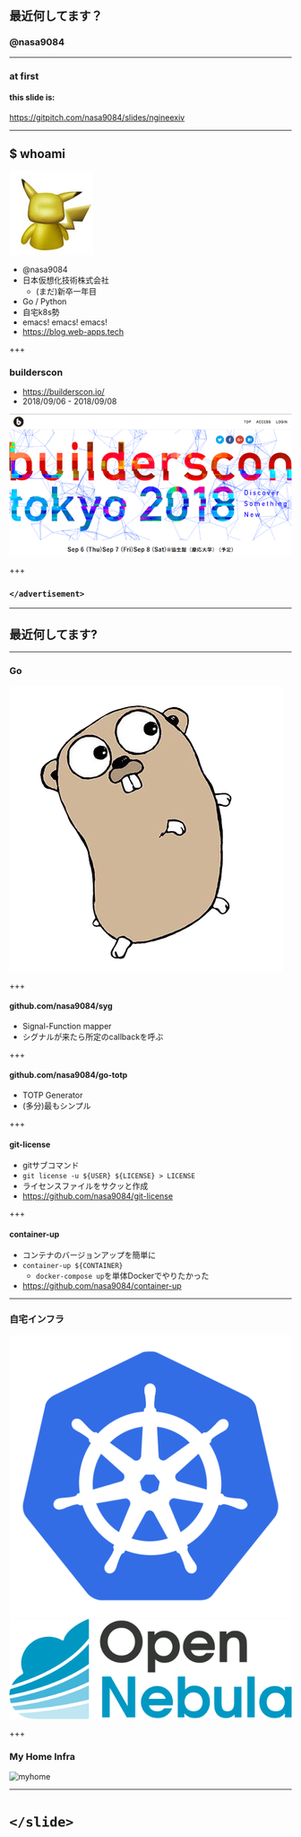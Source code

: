 ## 最近何してます？
### @nasa9084

---

### at first
#### this slide is:

https://gitpitch.com/nasa9084/slides/ngineexiv

---

## $ whoami

![ICON](assets/pika.jpg)

* @nasa9084
* 日本仮想化技術株式会社
  * (まだ)新卒一年目
* Go / Python
* 自宅k8s勢
* emacs! emacs! emacs!
* https://blog.web-apps.tech

+++

### builderscon

* https://builderscon.io/
* 2018/09/06 - 2018/09/08

![builderscon.io](assets/builderscon-web.png)

+++

### `</advertisement>`

---

## 最近何してます?

---

### Go

![Gopher](assets/gopher.png)

+++

#### github.com/nasa9084/syg

* Signal-Function mapper
* シグナルが来たら所定のcallbackを呼ぶ


+++

#### github.com/nasa9084/go-totp

* TOTP Generator
* (多分)最もシンプル

+++

#### git-license

* gitサブコマンド
* `git license -u ${USER} ${LICENSE} > LICENSE`
* ライセンスファイルをサクッと作成
* https://github.com/nasa9084/git-license

+++

#### container-up

* コンテナのバージョンアップを簡単に
* `container-up ${CONTAINER}`
  * `docker-compose up`を単体Dockerでやりたかった
* https://github.com/nasa9084/container-up

---

### 自宅インフラ

![k8s](assets/k8s.png)
![one](assets/opennebula.png)

+++

### My Home Infra

![myhome](assets/myhome-infra.png)

---

# `</slide>`
